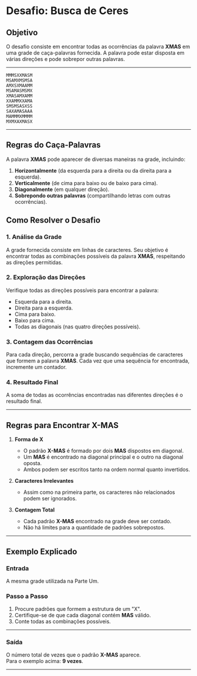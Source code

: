 # Desafio: Busca de Ceres

## Objetivo
O desafio consiste em encontrar todas as ocorrências da palavra **XMAS** em uma grade de caça-palavras fornecida. A palavra pode estar disposta em várias direções e pode sobrepor outras palavras.

---
```
MMMSXXMASM
MSAMXMSMSA
AMXSXMAAMM
MSAMASMSMX
XMASAMXAMM
XXAMMXXAMA
SMSMSASXSS
SAXAMASAAA
MAMMMXMMMM
MXMXAXMASX
```

---

## Regras do Caça-Palavras

A palavra **XMAS** pode aparecer de diversas maneiras na grade, incluindo:

1. **Horizontalmente** (da esquerda para a direita ou da direita para a esquerda).
2. **Verticalmente** (de cima para baixo ou de baixo para cima).
3. **Diagonalmente** (em qualquer direção).
4. **Sobrepondo outras palavras** (compartilhando letras com outras ocorrências).  

## Como Resolver o Desafio

### 1. **Análise da Grade**
A grade fornecida consiste em linhas de caracteres. Seu objetivo é encontrar todas as combinações possíveis da palavra **XMAS**, respeitando as direções permitidas.

### 2. **Exploração das Direções**
Verifique todas as direções possíveis para encontrar a palavra:
- Esquerda para a direita.
- Direita para a esquerda.
- Cima para baixo.
- Baixo para cima.
- Todas as diagonais (nas quatro direções possíveis).

### 3. **Contagem das Ocorrências**
Para cada direção, percorra a grade buscando sequências de caracteres que formem a palavra **XMAS**. Cada vez que uma sequência for encontrada, incremente um contador.

### 4. **Resultado Final**
A soma de todas as ocorrências encontradas nas diferentes direções é o resultado final.

---

## Regras para Encontrar X-MAS

1. **Forma de X**
    - O padrão **X-MAS** é formado por dois **MAS** dispostos em diagonal.
    - Um **MAS** é encontrado na diagonal principal e o outro na diagonal oposta.
    - Ambos podem ser escritos tanto na ordem normal quanto invertidos.

2. **Caracteres Irrelevantes**
    - Assim como na primeira parte, os caracteres não relacionados podem ser ignorados.

3. **Contagem Total**
    - Cada padrão **X-MAS** encontrado na grade deve ser contado.
    - Não há limites para a quantidade de padrões sobrepostos.
   
---

## Exemplo Explicado

### Entrada
A mesma grade utilizada na Parte Um.

### Passo a Passo
1. Procure padrões que formem a estrutura de um "X".
2. Certifique-se de que cada diagonal contém **MAS** válido.
3. Conte todas as combinações possíveis.

---

### Saída
O número total de vezes que o padrão **X-MAS** aparece.  
Para o exemplo acima: **9 vezes**.

---